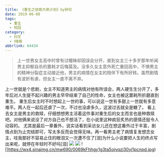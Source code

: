 ```yaml
---
title: 《重生之拯救大佬计划》by钟仅
date: 2019-06-08
tags:
  - 重生
  - 校园
category:
  - 扫文
  - Ⅰ强推
abbrlink: 64434
---
```

<meta name="referrer" content="no-referrer" />

> 上一世男女主高中时曾有过暧昧却因误会分开，直到女主三十多岁那年听闻男主抑郁自杀的噩耗才后悔莫及。没多久女主意外死亡重回高中，不惧男主的精神分裂症主动接近他，男主的病情在女主的陪伴下有所好转。虽然剧情有波折有虐，但女主一直不离不弃。

<!-- more -->

上一世就是个悲剧，女主不知道男主的病情对他有所误会，两人硬生生分开了，多年后对人生提不起兴趣的男主早早结束了自己的性命，女主也被这噩耗所折磨直到重生。
重生后女主时不时想起上一世的事，可以说这一世有多甜上一世就有多意难平。两人在一起后还虐了一次，不过也没虐多久，这波过去就全是糖了。
看上去女主是男主的救赎，仔细想想男主活着这件事对重生后的女主而言也是种救赎吧。对他俩来说没了对方自己也不想活了，在小说里这种疯狂炙热的感情还挺令人动容的。
尤其是最后一章番外，说实话看到采访女儿还在想这番外过于丰富，剧情点到为止完结即可，写太多反而会觉得无味。再一看男主老了病情复发想念女主，哇我那好不容易止住的眼泪又一次遭不住了[泪]为什么小说要把人生的终点写出来呢，就停在年轻时不好吗[泪]
![](https://wx4.sinaimg.cn/mw690/0069kFhhgy1g3ta5k90dnj30yi1pcqv5.jpg)
![](https://wx4.sinaimg.cn/mw690/0069kFhhgy1g3ta5m7dczj30yi1pcqv5.jpg)
![]https://wx4.sinaimg.cn/mw690/0069kFhhgy1g3ta5ojvqzj30yi1pcnpd.jpg)